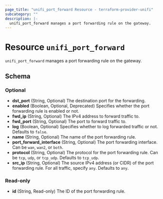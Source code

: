 ```yaml
---
page_title: "unifi_port_forward Resource - terraform-provider-unifi"
subcategory: ""
description: |-
  unifi_port_forward manages a port forwarding rule on the gateway.
---
```


# Resource `unifi_port_forward`

`unifi_port_forward` manages a port forwarding rule on the gateway.



## Schema

### Optional

- **dst_port** (String, Optional) The destination port for the forwarding.
- **enabled** (Boolean, Optional, Deprecated) Specifies whether the port forwarding rule is enabled or not.
- **fwd_ip** (String, Optional) The IPv4 address to forward traffic to.
- **fwd_port** (String, Optional) The port to forward traffic to.
- **log** (Boolean, Optional) Specifies whether to log forwarded traffic or not. Defaults to `false`.
- **name** (String, Optional) The name of the port forwarding rule.
- **port_forward_interface** (String, Optional) The port forwarding interface. Can be `wan`, `wan2`, or `both`.
- **protocol** (String, Optional) The protocol for the port forwarding rule. Can be `tcp`, `udp`, or `tcp_udp`. Defaults to `tcp_udp`.
- **src_ip** (String, Optional) The source IPv4 address (or CIDR) of the port forwarding rule. For all traffic, specify `any`. Defaults to `any`.

### Read-only

- **id** (String, Read-only) The ID of the port forwarding rule.


